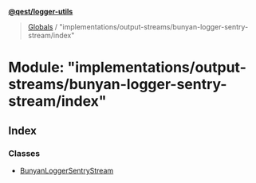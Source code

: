 **[@qest/logger-utils](../README.md)**

> [Globals](../README.md) / "implementations/output-streams/bunyan-logger-sentry-stream/index"

# Module: "implementations/output-streams/bunyan-logger-sentry-stream/index"

## Index

### Classes

* [BunyanLoggerSentryStream](../classes/_implementations_output_streams_bunyan_logger_sentry_stream_index_.bunyanloggersentrystream.md)
